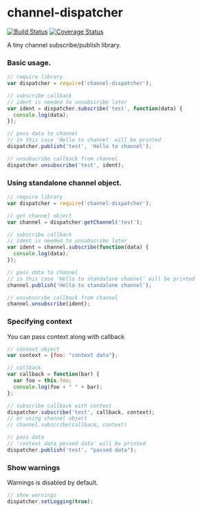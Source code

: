 # channel-dispatcher
[![Build Status](https://travis-ci.org/berezinmv/channel-dispatcher.svg?branch=master)](https://travis-ci.org/berezinmv/channel-dispatcher)
[![Coverage Status](https://coveralls.io/repos/github/berezinmv/channel-dispatcher/badge.svg?branch=dev)](https://coveralls.io/github/berezinmv/channel-dispatcher?branch=master)

A tiny channel subscribe/publish library.

### Basic usage.

```javascript
// require library
var dispatcher = require('channel-dispatcher');

// subscribe callback
// ident is needed to unsubscribe later
var ident = dispatcher.subscribe('test', function(data) {
  console.log(data);
});

// pass data to channel
// in this case 'Hello to channel' will be printed
dispatcher.publish('test', 'Hello to channel');

// unsubscribe callback from channel
dispatcher.unsubscribe('test', ident);
```

### Using standalone channel object.

```javascript
// require library
var dispatcher = require('channel-dispatcher');

// get channel object
var channel = dispatcher.getChannel('test');

// subscribe callback
// ident is needed to unsubscribe later
var ident = channel.subscribe(function(data) {
  console.log(data);
});

// pass data to channel
// in this case 'Hello to standalone channel' will be printed
channel.publish('Hello to standalone channel');

// unsubscribe callback from channel
channel.unsubscribe(ident);
```

### Specifying context
You can pass context along with callback
```javascript
// context object
var context = {foo: "context data"};

// callback
var callback = function(bar) {
  var foo = this.foo;
  console.log(foo + " " + bar);
};

// subscribe callback with context
dispatcher.subscribe('test', callback, context);
// or using channel object
// channel.subscribe(callback, context)

// pass data
// 'context data passed data' will be printed
dispatcher.publish('test', "passed data");
```

### Show warnings
Warnings is disabled by default.
```javascript
// show warnings
dispatcher.setLogging(true);
```
